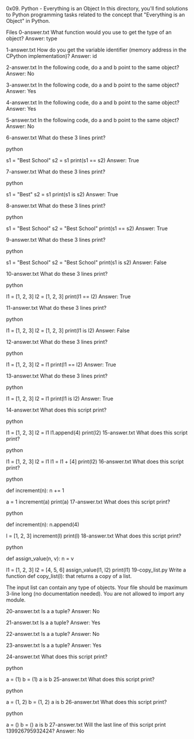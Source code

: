 0x09. Python - Everything is an Object
In this directory, you'll find solutions to Python programming tasks related to the concept that "Everything is an Object" in Python.

Files
0-answer.txt
What function would you use to get the type of an object?
Answer: type

1-answer.txt
How do you get the variable identifier (memory address in the CPython implementation)?
Answer: id

2-answer.txt
In the following code, do a and b point to the same object?
Answer: No

3-answer.txt
In the following code, do a and b point to the same object?
Answer: Yes

4-answer.txt
In the following code, do a and b point to the same object?
Answer: Yes

5-answer.txt
In the following code, do a and b point to the same object?
Answer: No

6-answer.txt
What do these 3 lines print?

python

s1 = "Best School"
s2 = s1
print(s1 == s2)
Answer: True

7-answer.txt
What do these 3 lines print?

python

s1 = "Best"
s2 = s1
print(s1 is s2)
Answer: True

8-answer.txt
What do these 3 lines print?

python

s1 = "Best School"
s2 = "Best School"
print(s1 == s2)
Answer: True

9-answer.txt
What do these 3 lines print?

python

s1 = "Best School"
s2 = "Best School"
print(s1 is s2)
Answer: False

10-answer.txt
What do these 3 lines print?

python

l1 = [1, 2, 3]
l2 = [1, 2, 3] 
print(l1 == l2)
Answer: True

11-answer.txt
What do these 3 lines print?

python

l1 = [1, 2, 3]
l2 = [1, 2, 3] 
print(l1 is l2)
Answer: False

12-answer.txt
What do these 3 lines print?

python

l1 = [1, 2, 3]
l2 = l1
print(l1 == l2)
Answer: True

13-answer.txt
What do these 3 lines print?

python

l1 = [1, 2, 3]
l2 = l1
print(l1 is l2)
Answer: True

14-answer.txt
What does this script print?

python

l1 = [1, 2, 3]
l2 = l1
l1.append(4)
print(l2)
15-answer.txt
What does this script print?

python

l1 = [1, 2, 3]
l2 = l1
l1 = l1 + [4]
print(l2)
16-answer.txt
What does this script print?

python

def increment(n):
    n += 1

a = 1
increment(a)
print(a)
17-answer.txt
What does this script print?

python

def increment(n):
    n.append(4)

l = [1, 2, 3]
increment(l)
print(l)
18-answer.txt
What does this script print?

python

def assign_value(n, v):
    n = v

l1 = [1, 2, 3]
l2 = [4, 5, 6]
assign_value(l1, l2)
print(l1)
19-copy_list.py
Write a function def copy_list(l): that returns a copy of a list.

The input list can contain any type of objects.
Your file should be maximum 3-line long (no documentation needed).
You are not allowed to import any module.

20-answer.txt
Is a a tuple? Answer: No

21-answer.txt
Is a a tuple? Answer: Yes

22-answer.txt
Is a a tuple? Answer: No

23-answer.txt
Is a a tuple? Answer: Yes

24-answer.txt
What does this script print?

python

a = (1)
b = (1)
a is b
25-answer.txt
What does this script print?

python

a = (1, 2)
b = (1, 2)
a is b
26-answer.txt
What does this script print?

python

a = ()
b = ()
a is b
27-answer.txt
Will the last line of this script print 139926795932424? Answer: No
